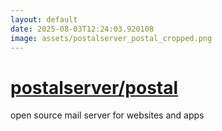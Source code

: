 ```yaml
---
layout: default
date: 2025-08-03T12:24:03.920108
image: assets/postalserver_postal_cropped.png
---
```


# [postalserver/postal](https://github.com/postalserver/postal)

open source mail server for websites and apps
